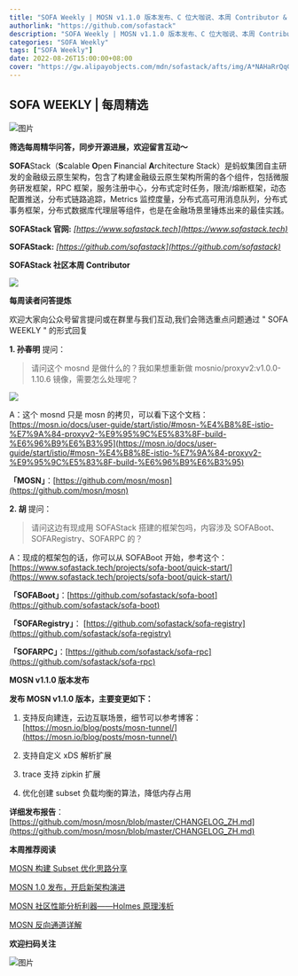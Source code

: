 ```yaml
---
title: "SOFA Weekly | MOSN v1.1.0 版本发布、C 位大咖说、本周 Contributor & QA"
authorlink: "https://github.com/sofastack"
description: "SOFA Weekly | MOSN v1.1.0 版本发布、C 位大咖说、本周 Contributor & QA"
categories: "SOFA Weekly"
tags: ["SOFA Weekly"]
date: 2022-08-26T15:00:00+08:00
cover: "https://gw.alipayobjects.com/mdn/sofastack/afts/img/A*NAHaRrQqGzAAAAAAAAAAAAAAARQnAQ"
---
```


## SOFA WEEKLY | 每周精选

![图片](https://p3-juejin.byteimg.com/tos-cn-i-k3u1fbpfcp/1e08fca65f7643c783d33f590bb41d5a~tplv-k3u1fbpfcp-zoom-1.image)

**筛选每周精华问答，同步开源进展，欢迎留言互动～**

**SOFA**Stack（**S**calable **O**pen **F**inancial **A**rchitecture Stack）是蚂蚁集团自主研发的金融级云原生架构，包含了构建金融级云原生架构所需的各个组件，包括微服务研发框架，RPC 框架，服务注册中心，分布式定时任务，限流/熔断框架，动态配置推送，分布式链路追踪，Metrics 监控度量，分布式高可用消息队列，分布式事务框架，分布式数据库代理层等组件，也是在金融场景里锤炼出来的最佳实践。

**SOFAStack 官网:** *[https://www.sofastack.tech](https://www.sofastack.tech)*

**SOFAStack:** *[https://github.com/sofastack](https://github.com/sofastack)*

**SOFAStack 社区本周 Contributor**

![](https://gw.alipayobjects.com/mdn/rms_1c90e8/afts/img/A*1vP6T4tTWncAAAAAAAAAAAAAARQnAQ)

**每周读者问答提炼**

欢迎大家向公众号留言提问或在群里与我们互动,我们会筛选重点问题通过 " SOFA WEEKLY " 的形式回复

**1. 孙春明** 提问：

> 请问这个 mosnd 是做什么的？我如果想重新做 mosnio/proxyv2:v1.0.0-1.10.6 镜像，需要怎么处理呢？

![](https://gw.alipayobjects.com/mdn/rms_1c90e8/afts/img/A*hsZEQL7rsygAAAAAAAAAAAAAARQnAQ)

A：这个 mosnd 只是 mosn 的拷贝，可以看下这个文档：[https://mosn.io/docs/user-guide/start/istio/#mosn-%E4%B8%8E-istio-%E7%9A%84-proxyv2-%E9%95%9C%E5%83%8F-build-%E6%96%B9%E6%B3%95](https://mosn.io/docs/user-guide/start/istio/#mosn-%E4%B8%8E-istio-%E7%9A%84-proxyv2-%E9%95%9C%E5%83%8F-build-%E6%96%B9%E6%B3%95)

**「MOSN」**：[https://github.com/mosn/mosn](https://github.com/mosn/mosn)

**2. 胡** 提问：

> 请问这边有现成用 SOFAStack 搭建的框架包吗，内容涉及 SOFABoot、SOFARegistry、SOFARPC 的？

A：现成的框架包的话，你可以从 SOFABoot 开始，参考这个：[https://www.sofastack.tech/projects/sofa-boot/quick-start/](https://www.sofastack.tech/projects/sofa-boot/quick-start/)

**「SOFABoot」**：[https://github.com/sofastack/sofa-boot](https://github.com/sofastack/sofa-boot)

**「SOFARegistry」**： [https://github.com/sofastack/sofa-registry](https://github.com/sofastack/sofa-registry)

**「SOFARPC」**：[https://github.com/sofastack/sofa-rpc](https://github.com/sofastack/sofa-rpc)

**MOSN v1.1.0 版本发布**

**发布 MOSN v1.1.0 版本，主要变更如下：**

1. 支持反向建连，云边互联场景，细节可以参考博客： [https://mosn.io/blog/posts/mosn-tunnel/](https://mosn.io/blog/posts/mosn-tunnel/)

2. 支持自定义 xDS 解析扩展

3. trace 支持 zipkin 扩展

4. 优化创建 subset 负载均衡的算法，降低内存占用

**详细发布报告**：[https://github.com/mosn/mosn/blob/master/CHANGELOG_ZH.md](https://github.com/mosn/mosn/blob/master/CHANGELOG_ZH.md)

**本周推荐阅读**

[MOSN 构建 Subset 优化思路分享](https://mp.weixin.qq.com/s?__biz=MzUzMzU5Mjc1Nw==&mid=2247511573&idx=1&sn=86019e1570b797f0d4c7f4aa2bcf2ad3&chksm=faa341cfcdd4c8d9aea24212d29c31f2732ec88ee65271703d2caa96dabc114e873f975fec8f&scene=21#wechat_redirect)

[MOSN 1.0 发布，开启新架构演进](https://mp.weixin.qq.com/s?__biz=MzUzMzU5Mjc1Nw==&mid=2247506881&idx=1&sn=b61b931c11c83d3aceea93a90bbe8c5d&chksm=faa3341bcdd4bd0d1fb1348c99e7d38be2597dcb6767a68c69149d954eae02bd39bc447e521f&scene=21#wechat_redirect)

[MOSN 社区性能分析利器——Holmes 原理浅析](https://mp.weixin.qq.com/s?__biz=MzUzMzU5Mjc1Nw==&mid=2247504968&idx=1&sn=4f7034cd1732860e3ca6b808f6ad7d53&scene=21#wechat_redirect)

[MOSN 反向通道详解](https://mp.weixin.qq.com/s?__biz=MzUzMzU5Mjc1Nw==&mid=2247513902&idx=1&sn=be00c5af2e9775a4039430bf187e16f4&chksm=faa358f4cdd4d1e23d7e9c93b4a94d6e6c377f51eb5e96b6dd5f74b840e48ebd3f518c4bf80a&scene=21#wechat_redirect)

**欢迎扫码关注**

![图片](https://p3-juejin.byteimg.com/tos-cn-i-k3u1fbpfcp/7091a7c36cec45f292225f4e9c92161e~tplv-k3u1fbpfcp-zoom-1.image)
